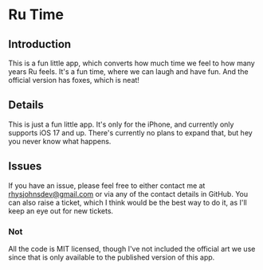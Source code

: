 # Ru Time

## Introduction

This is a fun little app, which converts how much time we feel to how many years Ru feels. It's a fun time, where we can laugh and have fun. And the official version has foxes, which is neat!

## Details

This is just a fun little app. It's only for the iPhone, and currently only supports iOS 17 and up. There's currently no plans to expand that, but hey you never know what happens.

## Issues

If you have an issue, please feel free to either contact me at rhysjohnsdev@gmail.com or via any of the contact details in GitHub. You can also raise a ticket, which I think would be the best way to do it, as I'll keep an eye out for new tickets.

### Not

All the code is MIT licensed, though I've not included the official art we use since that is only available to the published version of this app.
